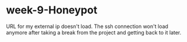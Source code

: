 # week-9-Honeypot
 URL for my external ip doesn't load.  The ssh connection won't load anymore after taking a break from the project and getting back to it later.  
 
 
 


 

 


 
